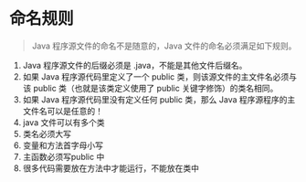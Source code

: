 # 命名规则

> Java 程序源文件的命名不是随意的，Java 文件的命名必须满足如下规则。

1. Java 程序源文件的后缀必须是 .java，不能是其他文件后缀名。
2. 如果 Java 程序源代码里定义了一个 public 类，则该源文件的主文件名必须与该 public 类（也就是该类定义使用了 public 关键字修饰）的类名相同。
3. 如果 Java 程序源代码里没有定义任何 public 类，那么 Java 程序源程序的主文件名可以是任意的！
4. java 文件可以有多个类
5. 类名必须大写
6. 变量和方法首字母小写
7. 主函数必须写public 中
8. 很多代码需要放在方法中才能运行，不能放在类中